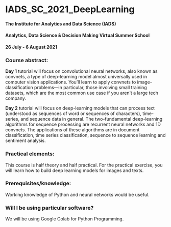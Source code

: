 # IADS_SC_2021_DeepLearning
#### The Institute for Analytics and Data Science (IADS) 
#### Analytics, Data Science & Decision Making Virtual Summer School
#### 26 July - 6 August 2021

### Course abstract:

**Day 1** tutorial will focus on convolutional neural networks, also known as convnets, a
type of deep-learning model almost universally used in computer vision applications. You’ll learn to apply convnets to image-classification problems—in particular, those involving small training datasets, which are the most common use case if you aren’t a large tech company.  

**Day 2** tutorial will focus on deep-learning models that can process text (understood as sequences of word or sequences of characters), time-series, and sequence data in general. The two-fundamental deep-learning algorithms for sequence processing are recurrent neural networks and 1D convnets. The applications of these algorithms are in document classification, time series classification, sequence to sequence learning and sentiment analysis. 


### Practical elements: 
This course is half theory and half practical. For the practical exercise, you will learn how to build deep learning models for images and texts.  

### Prerequisites/knowledge: 
Working knowledge of Python and neural networks would be useful.

### Will I be using particular software? 
We will be using Google Colab for Python Programming.
